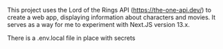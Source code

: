 This project uses the Lord of the Rings API (https://the-one-api.dev/) to create a web app, displaying information about characters and movies. It serves as a way for me to experiment with Next.JS version 13.x.

There is a .env.local file in place with secrets
